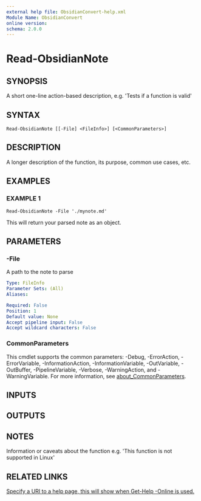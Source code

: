 ```yaml
---
external help file: ObsidianConvert-help.xml
Module Name: ObsidianConvert
online version:
schema: 2.0.0
---
```


# Read-ObsidianNote

## SYNOPSIS
A short one-line action-based description, e.g.
'Tests if a function is valid'

## SYNTAX

```
Read-ObsidianNote [[-File] <FileInfo>] [<CommonParameters>]
```

## DESCRIPTION
A longer description of the function, its purpose, common use cases, etc.

## EXAMPLES

### EXAMPLE 1
```
Read-ObsidianNote -File './mynote.md'
```

This will return your parsed note as an object.

## PARAMETERS

### -File
A path to the note to parse

```yaml
Type: FileInfo
Parameter Sets: (All)
Aliases:

Required: False
Position: 1
Default value: None
Accept pipeline input: False
Accept wildcard characters: False
```

### CommonParameters
This cmdlet supports the common parameters: -Debug, -ErrorAction, -ErrorVariable, -InformationAction, -InformationVariable, -OutVariable, -OutBuffer, -PipelineVariable, -Verbose, -WarningAction, and -WarningVariable. For more information, see [about_CommonParameters](http://go.microsoft.com/fwlink/?LinkID=113216).

## INPUTS

## OUTPUTS

## NOTES
Information or caveats about the function e.g.
'This function is not supported in Linux'

## RELATED LINKS

[Specify a URI to a help page, this will show when Get-Help -Online is used.]()


